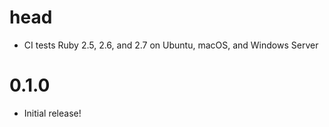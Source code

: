 # head

- CI tests Ruby 2.5, 2.6, and 2.7 on Ubuntu, macOS, and Windows Server

# 0.1.0

- Initial release!
